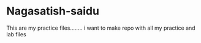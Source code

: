 # Nagasatish-saidu
This are my practice files........
i want to make repo with all my practice and lab files
